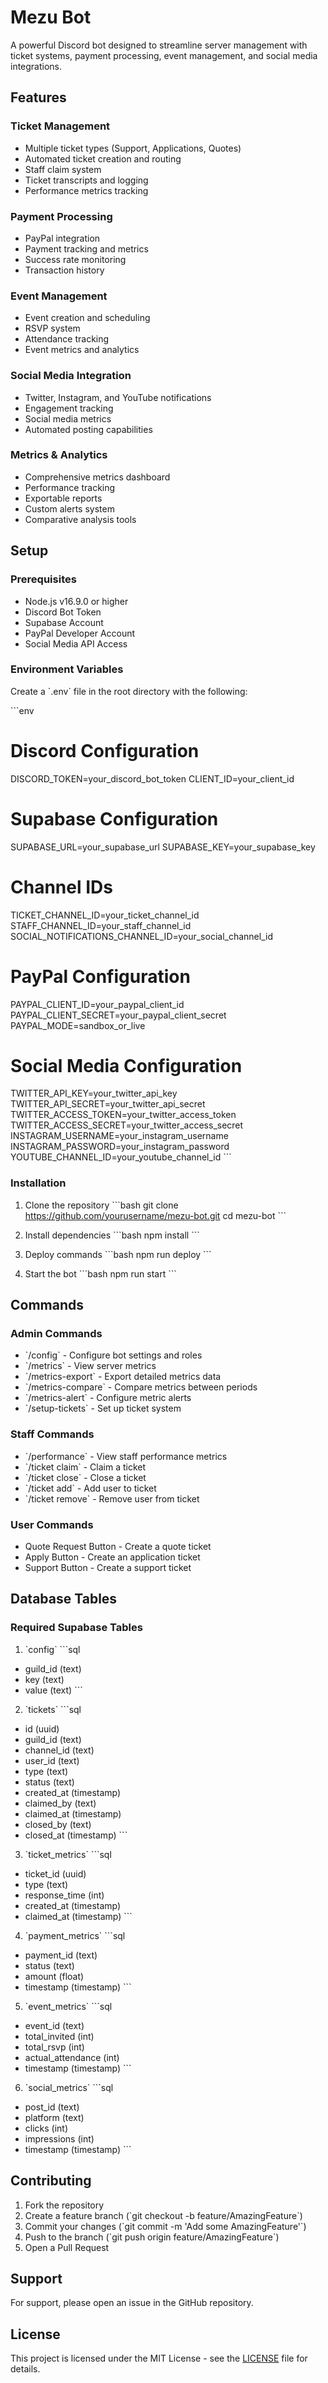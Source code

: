# Mezu Bot

A powerful Discord bot designed to streamline server management with ticket systems, payment processing, event management, and social media integrations.

## Features

### Ticket Management
- Multiple ticket types (Support, Applications, Quotes)
- Automated ticket creation and routing
- Staff claim system
- Ticket transcripts and logging
- Performance metrics tracking

### Payment Processing
- PayPal integration
- Payment tracking and metrics
- Success rate monitoring
- Transaction history

### Event Management
- Event creation and scheduling
- RSVP system
- Attendance tracking
- Event metrics and analytics

### Social Media Integration
- Twitter, Instagram, and YouTube notifications
- Engagement tracking
- Social media metrics
- Automated posting capabilities

### Metrics & Analytics
- Comprehensive metrics dashboard
- Performance tracking
- Exportable reports
- Custom alerts system
- Comparative analysis tools

## Setup

### Prerequisites
- Node.js v16.9.0 or higher
- Discord Bot Token
- Supabase Account
- PayPal Developer Account
- Social Media API Access

### Environment Variables
Create a \`.env\` file in the root directory with the following:

\```env
# Discord Configuration
DISCORD_TOKEN=your_discord_bot_token
CLIENT_ID=your_client_id

# Supabase Configuration
SUPABASE_URL=your_supabase_url
SUPABASE_KEY=your_supabase_key

# Channel IDs
TICKET_CHANNEL_ID=your_ticket_channel_id
STAFF_CHANNEL_ID=your_staff_channel_id
SOCIAL_NOTIFICATIONS_CHANNEL_ID=your_social_channel_id

# PayPal Configuration
PAYPAL_CLIENT_ID=your_paypal_client_id
PAYPAL_CLIENT_SECRET=your_paypal_client_secret
PAYPAL_MODE=sandbox_or_live

# Social Media Configuration
TWITTER_API_KEY=your_twitter_api_key
TWITTER_API_SECRET=your_twitter_api_secret
TWITTER_ACCESS_TOKEN=your_twitter_access_token
TWITTER_ACCESS_SECRET=your_twitter_access_secret
INSTAGRAM_USERNAME=your_instagram_username
INSTAGRAM_PASSWORD=your_instagram_password
YOUTUBE_CHANNEL_ID=your_youtube_channel_id
\```

### Installation

1. Clone the repository
\```bash
git clone https://github.com/yourusername/mezu-bot.git
cd mezu-bot
\```

2. Install dependencies
\```bash
npm install
\```

3. Deploy commands
\```bash
npm run deploy
\```

4. Start the bot
\```bash
npm run start
\```

## Commands

### Admin Commands
- \`/config\` - Configure bot settings and roles
- \`/metrics\` - View server metrics
- \`/metrics-export\` - Export detailed metrics data
- \`/metrics-compare\` - Compare metrics between periods
- \`/metrics-alert\` - Configure metric alerts
- \`/setup-tickets\` - Set up ticket system

### Staff Commands
- \`/performance\` - View staff performance metrics
- \`/ticket claim\` - Claim a ticket
- \`/ticket close\` - Close a ticket
- \`/ticket add\` - Add user to ticket
- \`/ticket remove\` - Remove user from ticket

### User Commands
- Quote Request Button - Create a quote ticket
- Apply Button - Create an application ticket
- Support Button - Create a support ticket

## Database Tables

### Required Supabase Tables

1. \`config\`
\```sql
- guild_id (text)
- key (text)
- value (text)
\```

2. \`tickets\`
\```sql
- id (uuid)
- guild_id (text)
- channel_id (text)
- user_id (text)
- type (text)
- status (text)
- created_at (timestamp)
- claimed_by (text)
- claimed_at (timestamp)
- closed_by (text)
- closed_at (timestamp)
\```

3. \`ticket_metrics\`
\```sql
- ticket_id (uuid)
- type (text)
- response_time (int)
- created_at (timestamp)
- claimed_at (timestamp)
\```

4. \`payment_metrics\`
\```sql
- payment_id (text)
- status (text)
- amount (float)
- timestamp (timestamp)
\```

5. \`event_metrics\`
\```sql
- event_id (text)
- total_invited (int)
- total_rsvp (int)
- actual_attendance (int)
- timestamp (timestamp)
\```

6. \`social_metrics\`
\```sql
- post_id (text)
- platform (text)
- clicks (int)
- impressions (int)
- timestamp (timestamp)
\```

## Contributing

1. Fork the repository
2. Create a feature branch (\`git checkout -b feature/AmazingFeature\`)
3. Commit your changes (\`git commit -m 'Add some AmazingFeature'\`)
4. Push to the branch (\`git push origin feature/AmazingFeature\`)
5. Open a Pull Request

## Support

For support, please open an issue in the GitHub repository.

## License

This project is licensed under the MIT License - see the [LICENSE](LICENSE) file for details.